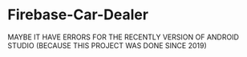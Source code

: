 # Firebase-Car-Dealer
MAYBE IT HAVE ERRORS FOR THE RECENTLY VERSION OF ANDROID STUDIO (BECAUSE THIS PROJECT WAS DONE SINCE 2019)
